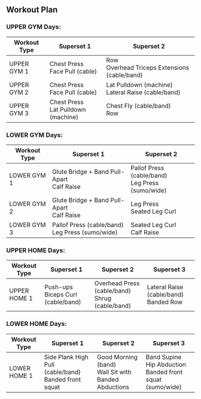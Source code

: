 ## Workout Plan

### UPPER GYM Days:
| Workout Type | Superset 1 | Superset 2 |
|---|---|---|
| UPPER GYM 1 | Chest Press<br>Face Pull (cable) | Row<br>Overhead Triceps Extensions (cable/band) |
| UPPER GYM 2 | Chest Press<br>Face Pull (cable) | Lat Pulldown (machine)<br>Lateral Raise (cable/band) |
| UPPER GYM 3 | Chest Press<br>Lat Pulldown (machine) | Chest Fly (cable/band)<br>Row |

### LOWER GYM Days:
| Workout Type | Superset 1 | Superset 2 |
|---|---|---|
| LOWER GYM 1 | Glute Bridge + Band Pull-Apart<br>Calf Raise | Pallof Press (cable/band)<br>Leg Press (sumo/wide) |
| LOWER GYM 2 | Glute Bridge + Band Pull-Apart<br>Calf Raise | Leg Press<br>Seated Leg Curl |
| LOWER GYM 3 | Pallof Press (cable/band)<br>Leg Press (sumo/wide) | Seated Leg Curl<br>Calf Raise |

### UPPER HOME Days:
| Workout Type | Superset 1 | Superset 2 | Superset 3 |
|---|---|---|---|
| UPPER HOME 1 | Push-ups<br>Biceps Curl (cable/band) | Overhead Press (cable/band)<br>Shrug (cable/band) | Lateral Raise (cable/band)<br>Banded Row |

### LOWER HOME Days:
| Workout Type | Superset 1 | Superset 2 | Superset 3 |
|---|---|---|---|
| LOWER HOME 1 | Side Plank High Pull (cable/band)<br>Banded front squat | Good Morning (band)<br>Wall Sit with Banded Abductions | Band Supine Hip Abduction<br>Banded front squat (sumo/wide) |